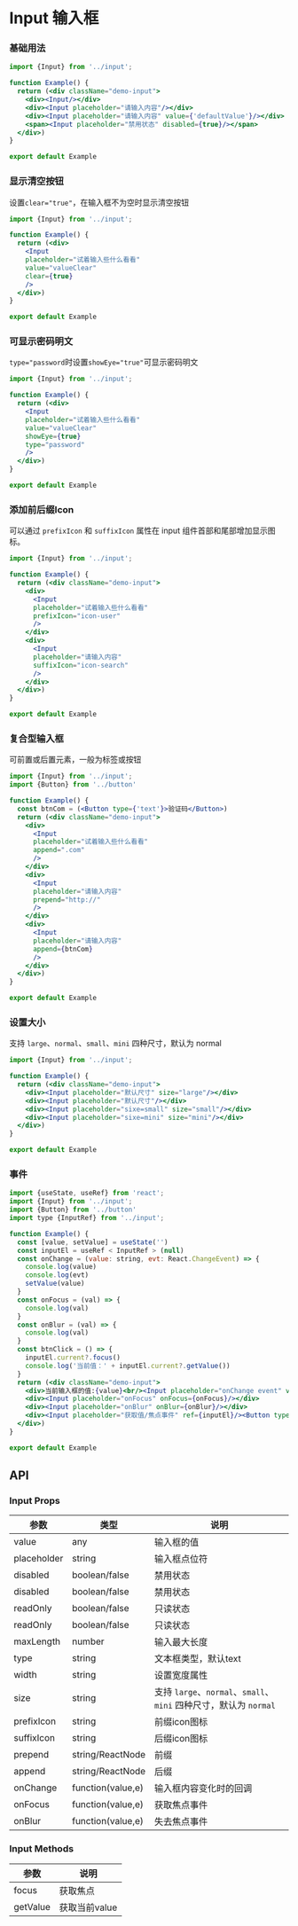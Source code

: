 # Input 输入框

### 基础用法

```jsx
import {Input} from '../input';

function Example() {
  return (<div className="demo-input">
    <div><Input/></div>
    <div><Input placeholder="请输入内容"/></div>
    <div><Input placeholder="请输入内容" value={'defaultValue'}/></div>
    <span><Input placeholder="禁用状态" disabled={true}/></span>
  </div>)
}

export default Example

```

### 显示清空按钮

设置`clear="true"`，在输入框不为空时显示清空按钮

```jsx
import {Input} from '../input';

function Example() {
  return (<div>
    <Input
    placeholder="试着输入些什么看看"
    value="valueClear"
    clear={true}
    />
  </div>)
}

export default Example

```

### 可显示密码明文

`type="password`时设置`showEye="true"`可显示密码明文

```jsx
import {Input} from '../input';

function Example() {
  return (<div>
    <Input
    placeholder="试着输入些什么看看"
    value="valueClear"
    showEye={true}
    type="password"
    />
  </div>)
}

export default Example

```

### 添加前后缀Icon

可以通过 `prefixIcon` 和 `suffixIcon` 属性在 input 组件首部和尾部增加显示图标。

```jsx
import {Input} from '../input';

function Example() {
  return (<div className="demo-input">
    <div>
      <Input
      placeholder="试着输入些什么看看"
      prefixIcon="icon-user"
      />
    </div>
    <div>
      <Input
      placeholder="请输入内容"
      suffixIcon="icon-search"
      />
    </div>
  </div>)
}

export default Example

```

### 复合型输入框

可前置或后置元素，一般为标签或按钮

```jsx
import {Input} from '../input';
import {Button} from '../button'

function Example() {
  const btnCom = (<Button type={'text'}>验证码</Button>)
  return (<div className="demo-input">
    <div>
      <Input
      placeholder="试着输入些什么看看"
      append=".com"
      />
    </div>
    <div>
      <Input
      placeholder="请输入内容"
      prepend="http://"
      />
    </div>
    <div>
      <Input
      placeholder="请输入内容"
      append={btnCom}
      />
    </div>
  </div>)
}

export default Example

```

### 设置大小

支持 `large`、`normal`、`small`、`mini` 四种尺寸，默认为 normal

```jsx
import {Input} from '../input';

function Example() {
  return (<div className="demo-input">
    <div><Input placeholder="默认尺寸" size="large"/></div>
    <div><Input placeholder="默认尺寸"/></div>
    <div><Input placeholder="sixe=small" size="small"/></div>
    <div><Input placeholder="sixe=mini" size="mini"/></div>
  </div>)
}

export default Example

```

### 事件

```jsx
import {useState, useRef} from 'react';
import {Input} from '../input';
import {Button} from '../button'
import type {InputRef} from '../input';

function Example() {
  const [value, setValue] = useState('')
  const inputEl = useRef < InputRef > (null)
  const onChange = (value: string, evt: React.ChangeEvent) => {
    console.log(value)
    console.log(evt)
    setValue(value)
  }
  const onFocus = (val) => {
    console.log(val)
  }
  const onBlur = (val) => {
    console.log(val)
  }
  const btnClick = () => {
    inputEl.current?.focus()
    console.log('当前值：' + inputEl.current?.getValue())
  }
  return (<div className="demo-input">
    <div>当前输入框的值:{value}<br/><Input placeholder="onChange event" value={value} onChange={onChange}/></div>
    <div><Input placeholder="onFocus" onFocus={onFocus}/></div>
    <div><Input placeholder="onBlur" onBlur={onBlur}/></div>
    <div><Input placeholder="获取值/焦点事件" ref={inputEl}/><Button type="primary" onClick={btnClick}>获取焦点</Button></div>
  </div>)
}

export default Example

```

## API

### Input Props

| 参数          | 类型                | 说明                  |
|-------------|-------------------|---------------------|
| value       | any               | 输入框的值               |
| placeholder | string            | 输入框点位符              |
| disabled    | boolean/false     | 禁用状态                |
| disabled    | boolean/false     | 禁用状态                |
| readOnly    | boolean/false     | 只读状态                |
| readOnly    | boolean/false     | 只读状态                |
| maxLength   | number            | 输入最大长度              |
| type        | string            | 文本框类型，默认text        |
| width       | string            | 设置宽度属性              |
| size        | string            | 支持 `large`、`normal`、`small`、`mini` 四种尺寸，默认为 `normal` |
| prefixIcon  | string            | 前缀icon图标            |
| suffixIcon  | string            | 后缀icon图标            |
| prepend     | string/ReactNode  | 前缀                  |
| append      | string/ReactNode  | 后缀                  |
| onChange      | function(value,e) | 输入框内容变化时的回调         |
| onFocus      | function(value,e) | 获取焦点事件              |
| onBlur      | function(value,e) | 失去焦点事件              |

### Input Methods

| 参数       | 说明        |
|----------|-----------|
| focus    | 获取焦点      |
| getValue | 获取当前value |
